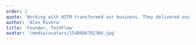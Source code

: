```yaml
---
order: 1
quote: 'Working with NITM transformed our business. They delivered our MVP in half the time we expected and the quality was exceptional.'
author: 'Alex Rivera'
title: 'Founder, TechFlow'
avatar: '/media/avatars/1548866702366.jpg'
---
```

